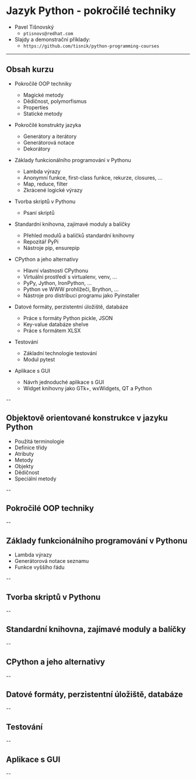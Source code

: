 # Jazyk Python - pokročilé techniky

* Pavel Tišnovský
    - `ptisnovs@redhat.com`
* Slajdy a demonstrační příklady:
    - `https://github.com/tisnik/python-programming-courses`

---

## Obsah kurzu

* Pokročilé OOP techniky
    - Magické metody
    - Dědičnost, polymorfismus
    - Properties
    - Statické metody

* Pokročilé konstrukty jazyka
    - Generátory a iterátory
    - Generátorová notace
    - Dekorátory

* Základy funkcionálního programování v Pythonu
    - Lambda výrazy
    - Anonymní funkce, first-class funkce, rekurze, closures, ...
    - Map, reduce, filter
    - Zkrácené logické výrazy

* Tvorba skriptů v Pythonu
    - Psaní skriptů

* Standardní knihovna, zajímavé moduly a balíčky
    - Přehled modulů a balíčků standardní knihovny
    - Repozitář PyPi
    - Nástroje pip, ensurepip

* CPython a jeho alternativy
    - Hlavní vlastnosti CPythonu
    - Virtuální prostředí s virtualenv, venv, ...
    - PyPy, Jython, IronPython, ...
    - Python ve WWW prohlížeči, Brython, ...
    - Nástroje pro distribuci programu jako Pyinstaller

* Datové formáty, perzistentní úložiště, databáze
    - Práce s formáty Python pickle, JSON
    - Key-value databáze shelve
    - Práce s formátem XLSX

* Testování
    - Základní technologie testování
    - Modul pytest

* Aplikace s GUI
    - Návrh jednoduché aplikace s GUI
    - Widget knihovny jako GTk+, wxWidgets, QT a Python

--

## Objektově orientované konstrukce v jazyku Python

* Použitá terminologie
* Definice třídy
* Atributy
* Metody
* Objekty
* Dědičnost
* Speciální metody

--

## Pokročilé OOP techniky

--

## Základy funkcionálního programování v Pythonu

* Lambda výrazy
* Generátorová notace seznamu
* Funkce vyššího řádu

--

## Tvorba skriptů v Pythonu

--

## Standardní knihovna, zajímavé moduly a balíčky

--

## CPython a jeho alternativy

--

## Datové formáty, perzistentní úložiště, databáze

--

## Testování

--

## Aplikace s GUI

--

